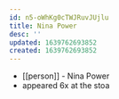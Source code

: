 ```yaml
---
id: n5-oWhKg0cTWJRuvJUjlu
title: Nina Power
desc: ''
updated: 1639762693852
created: 1639762693852
---
```



- [[person]] - Nina Power
- appeared 6x at the stoa
